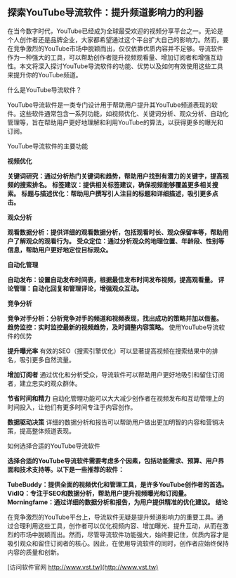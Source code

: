 ## **探索YouTube导流软件：提升频道影响力的利器**

在当今数字时代，YouTube已经成为全球最受欢迎的视频分享平台之一。无论是个人创作者还是品牌企业，大家都希望通过这个平台扩大自己的影响力。然而，要在竞争激烈的YouTube市场中脱颖而出，仅仅依靠优质内容并不足够。导流软件作为一种强大的工具，可以帮助创作者提升视频观看量、增加订阅者和增强互动性。本文将深入探讨YouTube导流软件的功能、优势以及如何有效使用这些工具来提升你的YouTube频道。

什么是YouTube导流软件？

YouTube导流软件是一类专门设计用于帮助用户提升其YouTube频道表现的软件。这些软件通常包含一系列功能，如视频优化、关键词分析、观众分析、自动化管理等，旨在帮助用户更好地理解和利用YouTube的算法，以获得更多的曝光和订阅。

YouTube导流软件的主要功能

**视频优化**

**关键词研究：通过分析热门关键词和趋势，帮助用户找到有潜力的关键字，提高视频的搜索排名。**
**标签建议：提供相关标签建议，确保视频能够覆盖更多相关搜索。**
**标题与描述优化：帮助用户撰写引人注目的标题和详细描述，吸引更多点击。**

**观众分析**

**观看数据分析：提供详细的观看数据分析，包括观看时长、观众保留率等，帮助用户了解观众的观看行为。**
**受众定位：通过分析观众的地理位置、年龄段、性别等信息，帮助用户更好地定位目标观众。**

**自动化管理**

**自动发布：设置自动发布时间表，根据最佳发布时间发布视频，提高观看量。**
**评论管理：自动化回复和管理评论，增强观众互动。**

**竞争分析**

**竞争对手分析：分析竞争对手的频道和视频表现，找出成功的策略并加以借鉴。**
**趋势监控：实时监控最新的视频趋势，及时调整内容策略。**
使用YouTube导流软件的优势

**提升曝光率**
有效的SEO（搜索引擎优化）可以显著提高视频在搜索结果中的排名，吸引更多自然流量。

**增加订阅者**
通过优化和分析受众，导流软件可以帮助用户更好地吸引和留住订阅者，建立忠实的观众群体。

**节省时间和精力**
自动化管理功能可以大大减少创作者在视频发布和互动管理上的时间投入，让他们有更多时间专注于内容创作。

**数据驱动决策**
详细的数据分析和报告可以帮助用户做出更加明智的内容和营销决策，提高整体频道表现。

如何选择合适的YouTube导流软件

**选择合适的YouTube导流软件需要考虑多个因素，包括功能需求、预算、用户界面和技术支持等。以下是一些推荐的软件：**

**TubeBuddy：提供全面的视频优化和管理工具，是许多YouTube创作者的首选。**
**VidIQ：专注于SEO和数据分析，帮助用户提升视频曝光和订阅量。**
**Morningfame：通过详细的数据分析和报告，为用户提供精准的优化建议。**
**结论**

在竞争激烈的YouTube平台上，导流软件无疑是提升频道影响力的重要工具。通过合理利用这些工具，创作者可以优化视频内容、增加曝光、提升互动，从而在激烈的市场中脱颖而出。然而，尽管导流软件功能强大，始终要记住，优质内容才是吸引观众和留住订阅者的核心。因此，在使用导流软件的同时，创作者应始终保持内容的质量和创新。


[访问软件官网 http://www.vst.tw](http://www.vst.tw)
